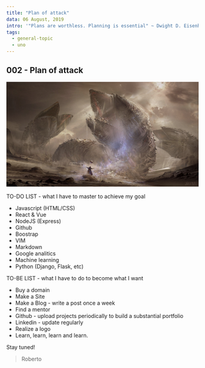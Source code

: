 ```yaml
---
title: "Plan of attack"
data: 06 August, 2019
intro: '"Plans are worthless. Planning is essential" ~ Dwight D. Eisenhower'
tags:
  - general-topic
  - uno
---
```


## 002 - Plan of attack

![dune](../002/dune.jpg)

TO-DO LIST - what I have to master to achieve my goal

- Javascript (HTML/CSS)
- React & Vue
- NodeJS (Express)
- Github
- Boostrap
- VIM
- Markdown
- Google analitics
- Machine learning
- Python (Django, Flask, etc)

TO-BE LIST - what I have to do to become what I want

- Buy a domain
- Make a Site
- Make a Blog - write a post once a week
- Find a mentor
- Github - upload projects periodically to build a substantial portfolio
- Linkedin - update regularly
- Realize a logo
- Learn, learn, learn and learn.

Stay tuned!

> Roberto
